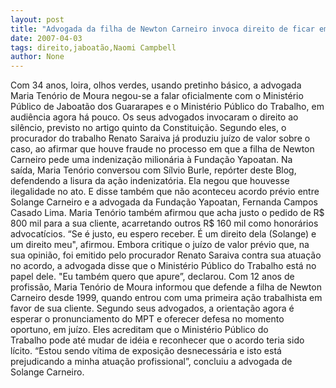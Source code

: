 ```yaml
---
layout: post
title: "Advogada da filha de Newton Carneiro invoca direito de ficar em silêncio e não depõe no MP de Jaboatão"
date: 2007-04-03
tags: direito,jaboatão,Naomi Campbell
author: None
---
```

Com 34 anos, loira, olhos verdes, usando pretinho básico, a advogada Maria Tenório de Moura negou-se a falar oficialmente com o Ministério Público de Jaboatão dos Guararapes e o Ministério Público do Trabalho, em audiência agora há pouco.
Os seus advogados invocaram o direito ao silêncio, previsto no artigo quinto da Constituição.
Segundo eles, o procurador do trabalho Renato Saraiva já produziu juízo de valor sobre o caso, ao afirmar que houve fraude no processo em que a filha de Newton Carneiro pede uma indenização milionária&nbsp;à Fundação Yapoatan.
Na saída,&nbsp;Maria Tenório&nbsp;conversou com Sílvio Burle, repórter deste Blog, defendendo a lisura da ação indenizatória.
Ela negou que&nbsp;houvesse ilegalidade no ato. E disse também que não aconteceu acordo prévio entre Solange Carneiro&nbsp;e a advogada da Fundação Yapoatan, Fernanda Campos Casado Lima.
Maria Tenório também afirmou que acha justo o pedido de R$ 800 mil para a sua cliente, acarretando outros R$ 160 mil como honorários advocatícios. 
“Se é justo, eu espero receber. É um direito dela (Solange) e um direito meu\", afirmou.
Embora critique o juízo de valor prévio que, na sua opinião, foi emitido pelo procurador Renato Saraiva contra sua atuação no acordo, a advogada disse que&nbsp;o Ministério Público do Trabalho&nbsp;está no papel dele. \"Eu também quero que apure”, declarou.
Com 12 anos de profissão, Maria Tenório de Moura informou que defende a filha de Newton Carneiro desde 1999, quando entrou com uma primeira ação trabalhista em favor de sua cliente.
Segundo seus advogados, a orientação agora é esperar o pronunciamento do MPT&nbsp;e oferecer defesa no momento oportuno, em juízo. Eles acreditam que o Ministério Público do Trabalho&nbsp;pode até mudar de idéia e reconhecer que o acordo teria sido lícito.
“Estou sendo vítima de exposição desnecessária e isto está prejudicando a minha atuação profissional”, concluiu a advogada de Solange Carneiro. 